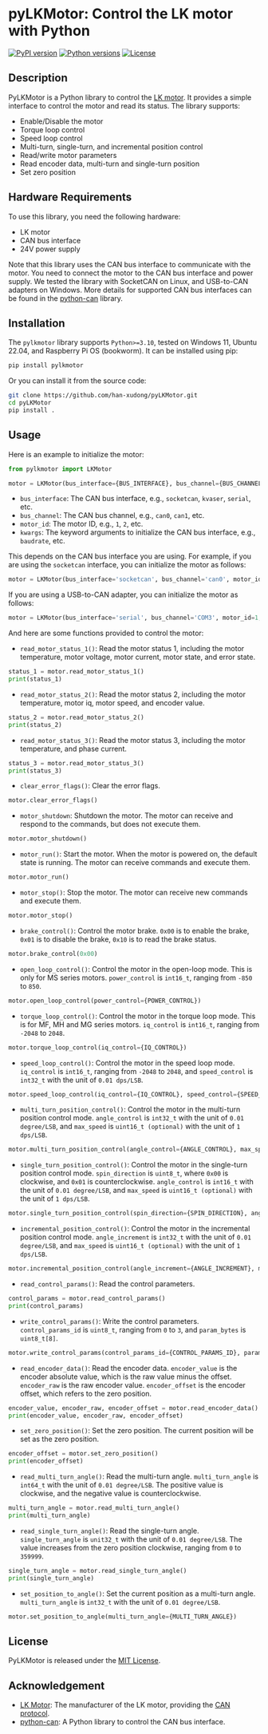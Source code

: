 # pyLKMotor: Control the LK motor with Python

[![PyPI version](https://img.shields.io/pypi/v/pylkmotor.svg?logo=pypi&logoColor=white)](https://pypi.org/project/pylkmotor/)
[![Python versions](https://img.shields.io/pypi/pyversions/pylkmotor.svg?logo=python&logoColor=white)](https://pypi.org/project/pylkmotor/)
[![License](https://img.shields.io/badge/license-MIT-yellow.svg)](LICENSE)

## Description

PyLKMotor is a Python library to control the [LK motor](http://www.lkmotor.cn). It provides a simple interface to control the motor and read its status. The library supports:

- Enable/Disable the motor
- Torque loop control
- Speed loop control
- Multi-turn, single-turn, and incremental position control
- Read/write motor parameters
- Read encoder data, multi-turn and single-turn position
- Set zero position

## Hardware Requirements

To use this library, you need the following hardware:

- LK motor
- CAN bus interface
- 24V power supply

Note that this library uses the CAN bus interface to communicate with the motor. You need to connect the motor to the CAN bus interface and power supply. We tested the library with SocketCAN on Linux, and USB-to-CAN adapters on Windows. More details for supported CAN bus interfaces can be found in the [python-can](https://python-can.readthedocs.io/en/stable/interfaces.html) library.

## Installation

The `pylkmotor` library supports `Python>=3.10`, tested on Windows 11, Ubuntu 22.04, and Raspberry Pi OS (bookworm). It can be installed using pip:

```bash
pip install pylkmotor
```

Or you can install it from the source code:

```bash
git clone https://github.com/han-xudong/pyLKMotor.git
cd pyLKMotor
pip install .
```

## Usage

Here is an example to initialize the motor:

```python
from pylkmotor import LKMotor

motor = LKMotor(bus_interface={BUS_INTERFACE}, bus_channel={BUS_CHANNEL}, motor_id={MOTOR_ID}, **kwargs)
```

- `bus_interface`: The CAN bus interface, e.g., `socketcan`, `kvaser`, `serial`, etc.
- `bus_channel`: The CAN bus channel, e.g., `can0`, `can1`, etc.
- `motor_id`: The motor ID, e.g., `1`, `2`, etc.
- `kwargs`: The keyword arguments to initialize the CAN bus interface, e.g., `baudrate`, etc.

This depends on the CAN bus interface you are using. For example, if you are using the `socketcan` interface, you can initialize the motor as follows:

```python
motor = LKMotor(bus_interface='socketcan', bus_channel='can0', motor_id=1)
```

If you are using a USB-to-CAN adapter, you can initialize the motor as follows:

```python
motor = LKMotor(bus_interface='serial', bus_channel='COM3', motor_id=1, baudrate=1000000)
```

And here are some functions provided to control the motor:

- `read_motor_status_1()`: Read the motor status 1, including the motor temperature, motor voltage, motor current, motor state, and error state.

```python
status_1 = motor.read_motor_status_1()
print(status_1)
```

- `read_motor_status_2()`: Read the motor status 2, including the motor temperature, motor iq, motor speed, and encoder value.

```python
status_2 = motor.read_motor_status_2()
print(status_2)
```

- `read_motor_status_3()`: Read the motor status 3, including the motor temperature, and phase current.

```python
status_3 = motor.read_motor_status_3()
print(status_3)
```

- `clear_error_flags()`: Clear the error flags.

```python
motor.clear_error_flags()
```

- `motor_shutdown`: Shutdown the motor. The motor can receive and respond to the commands, but does not execute them.

```python
motor.motor_shutdown()
```

- `motor_run()`: Start the motor. When the motor is powered on, the default state is running. The motor can receive commands and execute them.

```python
motor.motor_run()
```

- `motor_stop()`: Stop the motor. The motor can receive new commands and execute them.

```python
motor.motor_stop()
```

- `brake_control()`: Control the motor brake. `0x00` is to enable the brake, `0x01` is to disable the brake, `0x10` is to read the brake status.

```python
motor.brake_control(0x00)
```

- `open_loop_control()`: Control the motor in the open-loop mode. This is only for MS series motors. `power_control` is `int16_t`, ranging from `-850` to `850`.

```python
motor.open_loop_control(power_control={POWER_CONTROL})
```

- `torque_loop_control()`: Control the motor in the torque loop mode. This is for MF, MH and MG series motors. `iq_control` is `int16_t`, ranging from `-2048` to `2048`.

```python
motor.torque_loop_control(iq_control={IQ_CONTROL})
```

- `speed_loop_control()`: Control the motor in the speed loop mode. `iq_control` is `int16_t`, ranging from `-2048` to `2048`, and `speed_control` is `int32_t` with the unit of `0.01 dps/LSB`.

```python
motor.speed_loop_control(iq_control={IQ_CONTROL}, speed_control={SPEED_CONTROL})
```

- `multi_turn_position_control()`: Control the motor in the multi-turn position control mode. `angle_control` is `int32_t` with the unit of `0.01 degree/LSB`, and `max_speed` is `uint16_t (optional)` with the unit of `1 dps/LSB`.

```python
motor.multi_turn_position_control(angle_control={ANGLE_CONTROL}, max_speed=(OPTIONAL){MAX_SPEED})
```

- `single_turn_position_control()`: Control the motor in the single-turn position control mode. `spin_direction` is `uint8_t`,  where `0x00` is clockwise, and `0x01` is counterclockwise. `angle_control` is `int16_t` with the unit of `0.01 degree/LSB`, and `max_speed` is `uint16_t (optional)` with the unit of `1 dps/LSB`.

```python
motor.single_turn_position_control(spin_direction={SPIN_DIRECTION}, angle_control={ANGLE_CONTROL}, max_speed=(OPTIONAL){MAX_SPEED})
```

- `incremental_position_control()`: Control the motor in the incremental position control mode. `angle_increment` is `int32_t` with the unit of `0.01 degree/LSB`, and `max_speed` is `uint16_t (optional)` with the unit of `1 dps/LSB`.

```python
motor.incremental_position_control(angle_increment={ANGLE_INCREMENT}, max_speed=(OPTIONAL){MAX_SPEED})
```

- `read_control_params()`: Read the control parameters.

```python
control_params = motor.read_control_params()
print(control_params)
```

- `write_control_params()`: Write the control parameters. `control_params_id` is `uint8_t`, ranging from `0` to `3`, and `param_bytes` is `uint8_t[8]`.

```python
motor.write_control_params(control_params_id={CONTROL_PARAMS_ID}, param_bytes={PARAM_BYTES})
```

- `read_encoder_data()`: Read the encoder data. `encoder_value` is the encoder absolute value, which is the raw value minus the offset. `encoder_raw` is the raw encoder value. `encoder_offset` is the encoder offset, which refers to the zero position.

```python
encoder_value, encoder_raw, encoder_offset = motor.read_encoder_data()
print(encoder_value, encoder_raw, encoder_offset)
```

- `set_zero_position()`: Set the zero position. The current position will be set as the zero position.

```python
encoder_offset = motor.set_zero_position()
print(encoder_offset)
```

- `read_multi_turn_angle()`: Read the multi-turn angle. `multi_turn_angle` is `int64_t` with the unit of `0.01 degree/LSB`. The positive value is clockwise, and the negative value is counterclockwise.

```python
multi_turn_angle = motor.read_multi_turn_angle()
print(multi_turn_angle)
```

- `read_single_turn_angle()`: Read the single-turn angle. `single_turn_angle` is `unit32_t` with the unit of `0.01 degree/LSB`. The value increases from the zero position clockwise, ranging from `0` to `359999`.

```python
single_turn_angle = motor.read_single_turn_angle()
print(single_turn_angle)
```

- `set_position_to_angle()`: Set the current position as a multi-turn angle. `multi_turn_angle` is `int32_t` with the unit of `0.01 degree/LSB`.

```python
motor.set_position_to_angle(multi_turn_angle={MULTI_TURN_ANGLE})
```

## License

PyLKMotor is released under the [MIT License](LICENSE).

## Acknowledgement

- [LK Motor](http://www.lkmotor.cn): The manufacturer of the LK motor, providing the [CAN protocol](docs/can_protocol.pdf).
- [python-can](https://python-can.readthedocs.io/en/stable/): A Python library to control the CAN bus interface.
